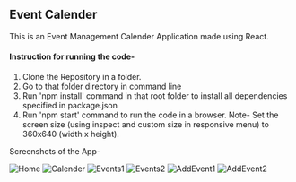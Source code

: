## Event Calender

This is an Event Management Calender Application made using React.

#### Instruction for running the code-

1. Clone the Repository in a folder.
2. Go to that folder directory in command line
3. Run 'npm install' command in that root folder to install all dependencies specified in package.json
4. Run 'npm start' command to run the code in a browser.
Note- Set the screen size (using inspect and custom size in responsive menu) to 360x640 (width x height).

Screenshots of the App-


![Home](https://user-images.githubusercontent.com/87691831/157248827-712865df-5402-4877-8b9a-1ca80a73de66.png)
![Calender](https://user-images.githubusercontent.com/87691831/157248857-af3ced6e-6b12-48f8-a2a0-c0390c1d3e3e.png)
![Events1](https://user-images.githubusercontent.com/87691831/157248887-17c3d9b5-0c8f-4bb7-a81f-c354ab9a7219.png)
![Events2](https://user-images.githubusercontent.com/87691831/157248903-2464685d-5fa0-4acf-b77d-5bc45f77cd4a.png)
![AddEvent1](https://user-images.githubusercontent.com/87691831/157248925-fa5a2a69-6dd5-471b-b15f-2996f5a01f45.png)
![AddEvent2](https://user-images.githubusercontent.com/87691831/157248934-d3337715-6d42-47da-bbc7-1e9728314409.png)
